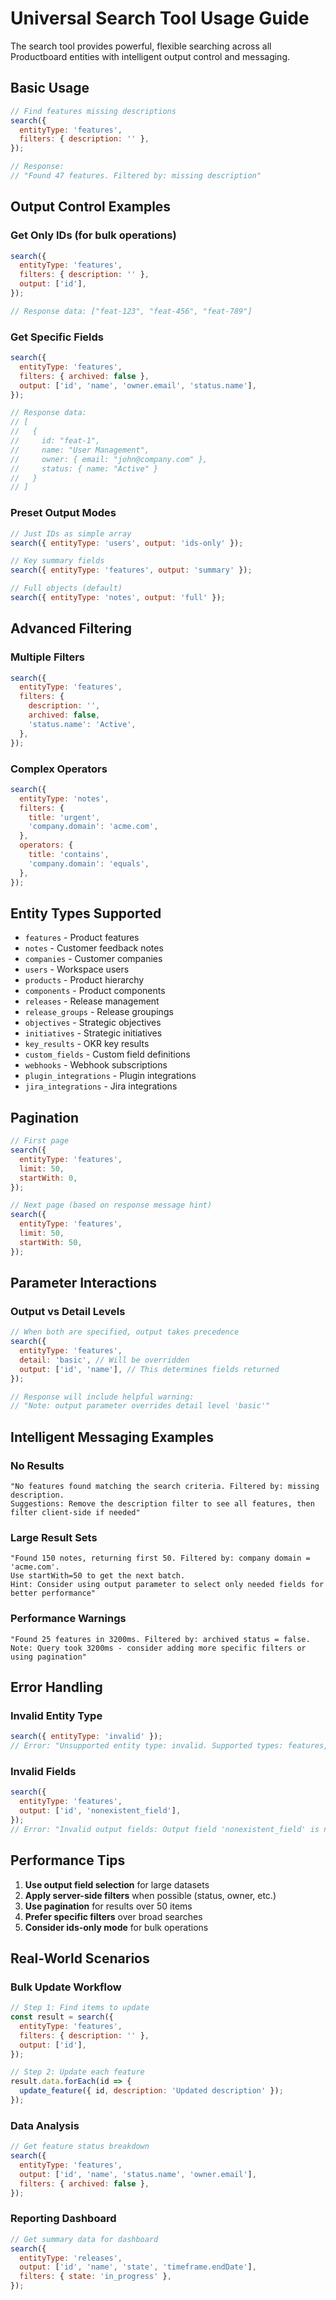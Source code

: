 # Universal Search Tool Usage Guide

The search tool provides powerful, flexible searching across all Productboard entities with intelligent output control and messaging.

## Basic Usage

```javascript
// Find features missing descriptions
search({
  entityType: 'features',
  filters: { description: '' },
});

// Response:
// "Found 47 features. Filtered by: missing description"
```

## Output Control Examples

### Get Only IDs (for bulk operations)

```javascript
search({
  entityType: 'features',
  filters: { description: '' },
  output: ['id'],
});

// Response data: ["feat-123", "feat-456", "feat-789"]
```

### Get Specific Fields

```javascript
search({
  entityType: 'features',
  filters: { archived: false },
  output: ['id', 'name', 'owner.email', 'status.name'],
});

// Response data:
// [
//   {
//     id: "feat-1",
//     name: "User Management",
//     owner: { email: "john@company.com" },
//     status: { name: "Active" }
//   }
// ]
```

### Preset Output Modes

```javascript
// Just IDs as simple array
search({ entityType: 'users', output: 'ids-only' });

// Key summary fields
search({ entityType: 'features', output: 'summary' });

// Full objects (default)
search({ entityType: 'notes', output: 'full' });
```

## Advanced Filtering

### Multiple Filters

```javascript
search({
  entityType: 'features',
  filters: {
    description: '',
    archived: false,
    'status.name': 'Active',
  },
});
```

### Complex Operators

```javascript
search({
  entityType: 'notes',
  filters: {
    title: 'urgent',
    'company.domain': 'acme.com',
  },
  operators: {
    title: 'contains',
    'company.domain': 'equals',
  },
});
```

## Entity Types Supported

- `features` - Product features
- `notes` - Customer feedback notes
- `companies` - Customer companies
- `users` - Workspace users
- `products` - Product hierarchy
- `components` - Product components
- `releases` - Release management
- `release_groups` - Release groupings
- `objectives` - Strategic objectives
- `initiatives` - Strategic initiatives
- `key_results` - OKR key results
- `custom_fields` - Custom field definitions
- `webhooks` - Webhook subscriptions
- `plugin_integrations` - Plugin integrations
- `jira_integrations` - Jira integrations

## Pagination

```javascript
// First page
search({
  entityType: 'features',
  limit: 50,
  startWith: 0,
});

// Next page (based on response message hint)
search({
  entityType: 'features',
  limit: 50,
  startWith: 50,
});
```

## Parameter Interactions

### Output vs Detail Levels

```javascript
// When both are specified, output takes precedence
search({
  entityType: 'features',
  detail: 'basic', // Will be overridden
  output: ['id', 'name'], // This determines fields returned
});

// Response will include helpful warning:
// "Note: output parameter overrides detail level 'basic'"
```

## Intelligent Messaging Examples

### No Results

```
"No features found matching the search criteria. Filtered by: missing description.
Suggestions: Remove the description filter to see all features, then filter client-side if needed"
```

### Large Result Sets

```
"Found 150 notes, returning first 50. Filtered by: company domain = 'acme.com'.
Use startWith=50 to get the next batch.
Hint: Consider using output parameter to select only needed fields for better performance"
```

### Performance Warnings

```
"Found 25 features in 3200ms. Filtered by: archived status = false.
Note: Query took 3200ms - consider adding more specific filters or using pagination"
```

## Error Handling

### Invalid Entity Type

```javascript
search({ entityType: 'invalid' });
// Error: "Unsupported entity type: invalid. Supported types: features, notes, companies..."
```

### Invalid Fields

```javascript
search({
  entityType: 'features',
  output: ['id', 'nonexistent_field'],
});
// Error: "Invalid output fields: Output field 'nonexistent_field' is not available for features"
```

## Performance Tips

1. **Use output field selection** for large datasets
2. **Apply server-side filters** when possible (status, owner, etc.)
3. **Use pagination** for results over 50 items
4. **Prefer specific filters** over broad searches
5. **Consider ids-only mode** for bulk operations

## Real-World Scenarios

### Bulk Update Workflow

```javascript
// Step 1: Find items to update
const result = search({
  entityType: 'features',
  filters: { description: '' },
  output: ['id'],
});

// Step 2: Update each feature
result.data.forEach(id => {
  update_feature({ id, description: 'Updated description' });
});
```

### Data Analysis

```javascript
// Get feature status breakdown
search({
  entityType: 'features',
  output: ['id', 'name', 'status.name', 'owner.email'],
  filters: { archived: false },
});
```

### Reporting Dashboard

```javascript
// Get summary data for dashboard
search({
  entityType: 'releases',
  output: ['id', 'name', 'state', 'timeframe.endDate'],
  filters: { state: 'in_progress' },
});
```
